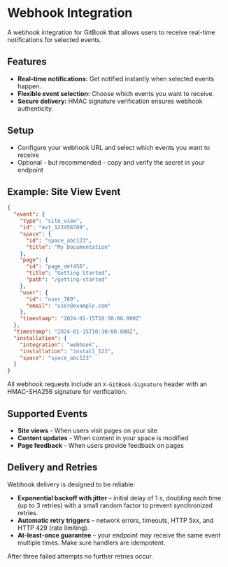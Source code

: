 # Webhook Integration

A webhook integration for GitBook that allows users to receive real-time notifications for selected events.

## Features

- **Real-time notifications:** Get notified instantly when selected events happen.
- **Flexible event selection:** Choose which events you want to receive.
- **Secure delivery:** HMAC signature verification ensures webhook authenticity.

## Setup

- Configure your webhook URL and select which events you want to receive
- Optional - but recommended - copy and verify the secret in your endpoint

## Example: Site View Event

```json
{
  "event": {
    "type": "site_view",
    "id": "evt_123456789",
    "space": {
      "id": "space_abc123",
      "title": "My Documentation"
    },
    "page": {
      "id": "page_def456",
      "title": "Getting Started",
      "path": "/getting-started"
    },
    "user": {
      "id": "user_789",
      "email": "user@example.com"
    },
    "timestamp": "2024-01-15T10:30:00.000Z"
  },
  "timestamp": "2024-01-15T10:30:00.000Z",
  "installation": {
    "integration": "webhook",
    "installation": "install_123",
    "space": "space_abc123"
  }
}
```

All webhook requests include an `X-GitBook-Signature` header with an HMAC-SHA256 signature for verification.

## Supported Events

- **Site views** - When users visit pages on your site
- **Content updates** - When content in your space is modified
- **Page feedback** - When users provide feedback on pages

## Delivery and Retries

Webhook delivery is designed to be reliable:

- **Exponential backoff with jitter** – initial delay of 1 s, doubling each time (up to 3 retries) with a small random factor to prevent synchronized retries.
- **Automatic retry triggers** – network errors, timeouts, HTTP 5xx, and HTTP 429 (rate limiting).
- **At-least-once guarantee** – your endpoint may receive the same event multiple times. Make sure handlers are idempotent.

After three failed attempts no further retries occur.
